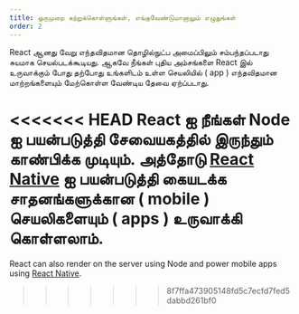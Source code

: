 ```yaml
---
title: ஒருமுறை கற்றுக்கொள்ளுங்கள், எங்குவேண்டுமானாலும் எழுதுங்கள்
order: 2
---
```


React ஆனது வேறு எந்தவிதமான தொழில்நுட்ப அமைப்பிலும் சம்பந்தப்படாது சுயமாக செயல்படக்கூடியது. ஆகவே நீங்கள் புதிய அம்சங்களை React இல் உருவாக்கும் போது தற்போது உங்களிடம் உள்ள செயலியில் ( app ) எந்தவிதமான மாற்றங்களையும் மேற்கொள்ள வேண்டிய தேவை ஏற்ப்படாது.

<<<<<<< HEAD
React ஐ நீங்கள் Node ஐ பயன்படுத்தி சேவையகத்தில் இருந்தும் காண்பிக்க முடியும். அத்தோடு [React Native](https://facebook.github.io/react-native/)  ஐ பயன்படுத்தி கையடக்க சாதனங்களுக்கான ( mobile ) செயலிகளையும் ( apps ) உருவாக்கி கொள்ளலாம்.
=======
React can also render on the server using Node and power mobile apps using [React Native](https://reactnative.dev/).
>>>>>>> 8f7ffa473905148fd5c7ecfd7fed5dabbd261bf0
